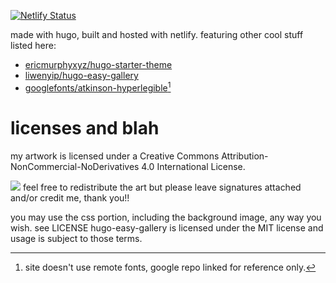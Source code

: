 [![Netlify Status](https://api.netlify.com/api/v1/badges/ca9e1048-44b3-4d7a-b401-35093ba07238/deploy-status)](https://app.netlify.com/sites/chimerical-mochi-322078/deploys)

made with hugo, built and hosted with netlify. featuring other cool stuff listed here:

* [ericmurphyxyz/hugo-starter-theme](https://github.com/ericmurphyxyz/hugo-starter-theme)
* [liwenyip/hugo-easy-gallery](https://github.com/liwenyip/hugo-easy-gallery)
* [googlefonts/atkinson-hyperlegible](https://github.com/googlefonts/atkinson-hyperlegible)[^1]

# licenses and blah

my artwork is licensed under a Creative Commons Attribution-NonCommercial-NoDerivatives 4.0 International License. 

<img src="https://i.creativecommons.org/l/by-nc-nd/4.0/88x31.png">
feel free to redistribute the art but please leave signatures attached and/or credit me, thank you!!

you may use the css portion, including the background image, any way you wish. see LICENSE
hugo-easy-gallery is licensed under the MIT license and usage is subject to those terms.

[^1]: site doesn't use remote fonts, google repo linked for reference only.
